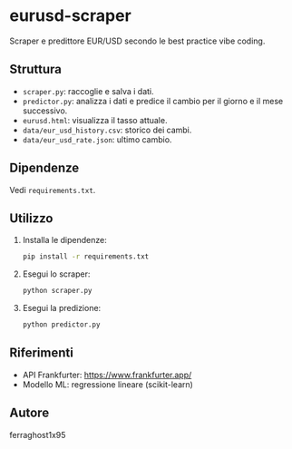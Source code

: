 # eurusd-scraper

Scraper e predittore EUR/USD secondo le best practice vibe coding.

## Struttura
- `scraper.py`: raccoglie e salva i dati.
- `predictor.py`: analizza i dati e predice il cambio per il giorno e il mese successivo.
- `eurusd.html`: visualizza il tasso attuale.
- `data/eur_usd_history.csv`: storico dei cambi.
- `data/eur_usd_rate.json`: ultimo cambio.

## Dipendenze
Vedi `requirements.txt`.

## Utilizzo
1. Installa le dipendenze:
   ```sh
   pip install -r requirements.txt
   ```
2. Esegui lo scraper:
   ```sh
   python scraper.py
   ```
3. Esegui la predizione:
   ```sh
   python predictor.py
   ```

## Riferimenti
- API Frankfurter: https://www.frankfurter.app/
- Modello ML: regressione lineare (scikit-learn)

## Autore
ferraghost1x95
